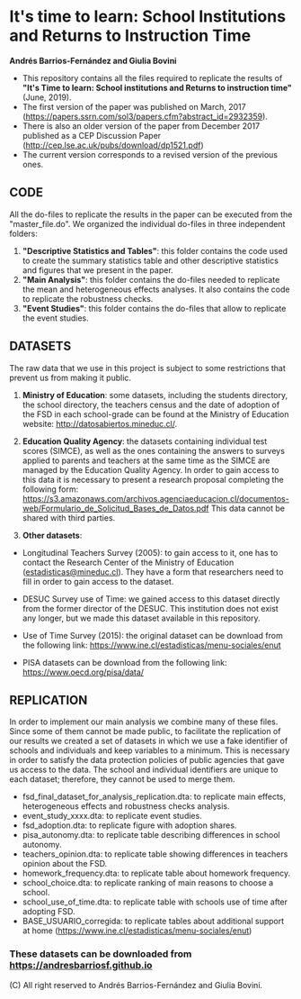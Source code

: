 # It's time to learn: School Institutions and Returns to Instruction Time
**Andrés Barrios-Fernández and Giulia Bovini**
- This repository contains all the files required to replicate the results of **"It's Time to learn: School institutions and Returns to instruction time"** (June, 2019). 
- The first version of the paper was published on March, 2017 (https://papers.ssrn.com/sol3/papers.cfm?abstract_id=2932359). 
- There is also an older version of the paper from December 2017 published as a CEP Discussion Paper (http://cep.lse.ac.uk/pubs/download/dp1521.pdf)
- The current version corresponds to a revised version of the previous ones.   

## CODE 

All the do-files to replicate the results in the paper can be executed from the "master_file.do". We organized the individual do-files in three independent folders:
1.  **"Descriptive Statistics and Tables"**: this folder contains the code used to create the summary statistics table and other descriptive statistics and figures that we present in the paper. 
2.  **"Main Analysis"**: this  folder contains the do-files needed to replicate the mean and heterogeneous effects analyses. It also contains the code to replicate the robustness checks.
3.  **"Event Studies"**: this folder contains the do-files that allow to replicate the event studies. 


## DATASETS 
The raw data that we use in this project is subject to some restrictions that prevent us from making it  public.

1.  **Ministry of Education**: some datasets, including the students directory, the school directory, the teachers census and the date of adoption of the FSD in each school-grade can be found at the Ministry of Education website: http://datosabiertos.mineduc.cl/. 

2. **Education Quality Agency**: the datasets containing individual test scores (SIMCE), as well as the ones containing the answers to surveys applied to parents and teachers at the same time as the SIMCE are managed by the Education Quality Agency. In order to gain access to this data it is necessary to present a research  proposal completing the following form:
https://s3.amazonaws.com/archivos.agenciaeducacion.cl/documentos-web/Formulario_de_Solicitud_Bases_de_Datos.pdf
This data cannot be shared with third parties.

3. **Other datasets**:
- Longitudinal Teachers Survey (2005): to gain access to it, one has to contact the Research Center of the Ministry of Education (estadisticas@mineduc.cl). They have a form that researchers need to fill in order to gain access to the dataset. 

- DESUC Survey use of Time: we gained access to this dataset directly from the former director of the DESUC. This institution does not exist any longer, but we made this dataset available in this repository.

- Use of Time Survey (2015): the original dataset can be download from the following link: https://www.ine.cl/estadisticas/menu-sociales/enut

- PISA datasets can be download from the following link: https://www.oecd.org/pisa/data/

## REPLICATION
In order to implement our main analysis we combine many of these files. Since some of them cannot be made public, to facilitate the replication of our results we created a set of datasets in which we use a fake identifier of schools and individuals and keep variables to a minimum. This is necessary in order to satisfy the data protection policies of public agencies that gave us access to the data. The school and individual identifiers are unique to each dataset; therefore, they cannot be used to merge them. 

- fsd_final_dataset_for_analysis_replication.dta: to replicate main effects, heterogeneous effects and robustness checks analysis.
- event_study_xxxx.dta: to replicate event studies.
- fsd_adoption.dta: to replicate figure with adoption shares.
- pisa_autonomy.dta: to replicate table describing differences in school autonomy.
- teachers_opinion.dta: to replicate table showing differences in teachers opinion about the FSD.
- homework_frequency.dta: to replicate table about homework frequency.
- school_choice.dta: to replicate ranking of main reasons to choose a school.
- school_use_of_time.dta: to replicate table with schools use of time after adopting FSD.
- BASE_USUARIO_corregida: to replicate tables about additional support at home (https://www.ine.cl/estadisticas/menu-sociales/enut)

### These datasets can be downloaded from https://andresbarriosf.github.io

(C) All right reserved to Andrés Barrios-Fernández and Giulia Bovini.
